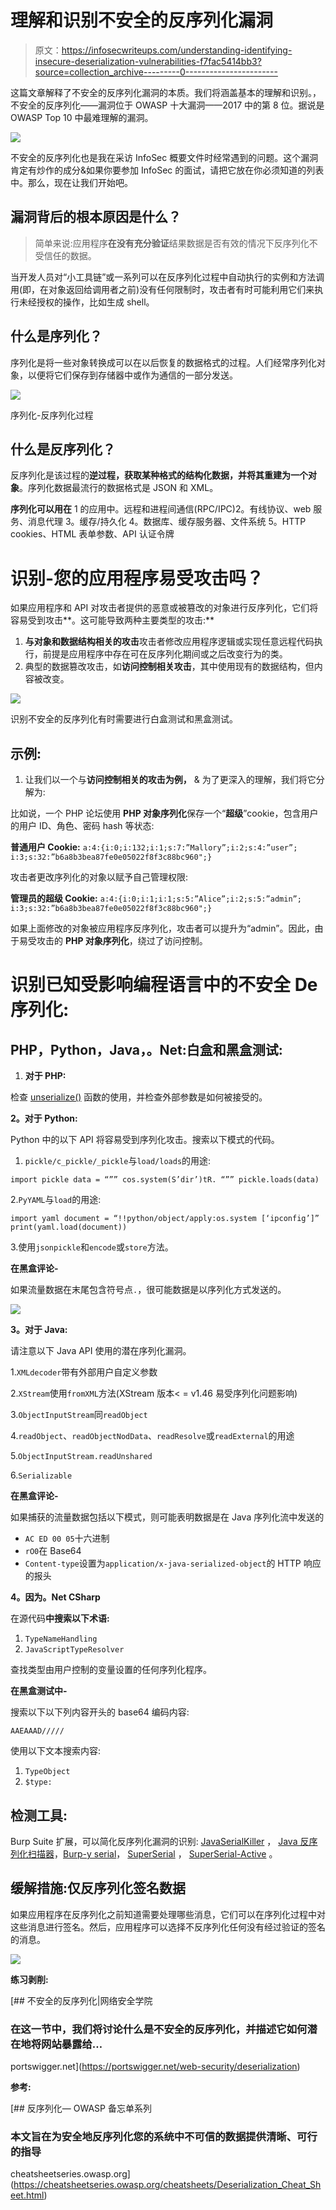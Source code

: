 # 理解和识别不安全的反序列化漏洞

> 原文：<https://infosecwriteups.com/understanding-identifying-insecure-deserialization-vulnerabilities-f7fac5414bb3?source=collection_archive---------0----------------------->

这篇文章解释了不安全的反序列化漏洞的本质。我们将涵盖基本的理解和识别。，不安全的反序列化——漏洞位于 OWASP 十大漏洞——2017 中的第 8 位。据说是 OWASP Top 10 中最难理解的漏洞。

![](img/2a2d43abaf74ef33744d79a7ea63d0a5.png)

不安全的反序列化也是我在采访 InfoSec 概要文件时经常遇到的问题。这个漏洞肯定有炒作的成分&如果你要参加 InfoSec 的面试，请把它放在你必须知道的列表中。那么，现在让我们开始吧。

## 漏洞背后的根本原因是什么？

> 简单来说:应用程序**在没有充分验证**结果数据是否有效的情况下反序列化不受信任的数据。

当开发人员对“小工具链”或一系列可以在反序列化过程中自动执行的实例和方法调用(即，在对象返回给调用者之前)没有任何限制时，攻击者有时可能利用它们来执行未经授权的操作，比如生成 shell。

## 什么是序列化？

序列化是将一些对象转换成可以在以后恢复的数据格式的过程。人们经常序列化对象，以便将它们保存到存储器中或作为通信的一部分发送。

![](img/b096cbcec6b518ee0c2140e0a6230c03.png)

序列化-反序列化过程

## 什么是反序列化？

反序列化是该过程的**逆过程，获取某种格式的结构化数据，并将其重建为一个对象**。序列化数据最流行的数据格式是 JSON 和 XML。

**序列化可以用在**
1 的应用中。远程和进程间通信(RPC/IPC)2。有线协议、web 服务、消息代理
3。缓存/持久化
4。数据库、缓存服务器、文件系统
5。HTTP cookies、HTML 表单参数、API 认证令牌

# 识别-您的应用程序易受攻击吗？

如果应用程序和 API 对攻击者提供的恶意或被篡改的对象进行反序列化，它们将容易受到攻击**。这可能导致两种主要类型的攻击:**

1.  **与对象和数据结构相关的攻击**攻击者修改应用程序逻辑或实现任意远程代码执行，前提是应用程序中存在可在反序列化期间或之后改变行为的类。
2.  典型的数据篡改攻击，如**访问控制相关攻击**，其中使用现有的数据结构，但内容被改变。

![](img/85bf2d62b40daae4cce24f707afb2fcc.png)

识别不安全的反序列化有时需要进行白盒测试和黑盒测试。

## 示例:

1.  让我们以一个与**访问控制相关的攻击为例，** & 为了更深入的理解，我们将它分解为:

比如说，一个 PHP 论坛使用 **PHP 对象序列化**保存一个“**超级**”cookie，包含用户的用户 ID、角色、密码 hash 等状态:

**普通用户 Cookie:**
`a:4:{i:0;i:132;i:1;s:7:”Mallory”;i:2;s:4:”user”;
i:3;s:32:”b6a8b3bea87fe0e05022f8f3c88bc960";}`

攻击者更改序列化的对象以赋予自己管理权限:

**管理员的超级 Cookie:**
`a:4:{i:0;i:1;i:1;s:5:”Alice”;i:2;s:5:”admin”;
i:3;s:32:”b6a8b3bea87fe0e05022f8f3c88bc960";}`

如果上面修改的对象被应用程序反序列化，攻击者可以提升为“admin”。因此，由于易受攻击的 **PHP 对象序列化**，绕过了访问控制。

# 识别已知受影响编程语言中的不安全 De **序列化**:

## PHP，Python，Java，。Net:白盒和黑盒测试:

1.  **对于 PHP:**

检查 [unserialize()](https://www.php.net/manual/en/function.unserialize.php) 函数的使用，并检查外部参数是如何被接受的。

**2。对于 Python:**

Python 中的以下 API 将容易受到序列化攻击。搜索以下模式的代码。

1.  `pickle/c_pickle/_pickle`与`load/loads`的用途:

`import pickle
data = “”” cos.system(S’dir’)tR. “””
pickle.loads(data)`

2.`PyYAML`与`load`的用途:

`import yaml
document = “!!python/object/apply:os.system [‘ipconfig’]”
print(yaml.load(document))`

3.使用`jsonpickle`和`encode`或`store`方法。

**在黑盒评论-**

如果流量数据在末尾包含符号点`.`，很可能数据是以序列化方式发送的。

![](img/fd3102e7a2822757b7d2295df243bfc3.png)

**3。对于 Java:**

请注意以下 Java API 使用的潜在序列化漏洞。

1.`XMLdecoder`带有外部用户自定义参数

2.`XStream`使用`fromXML`方法(XStream 版本< = v1.46 易受序列化问题影响)

3.`ObjectInputStream`同`readObject`

4.`readObject`、`readObjectNodData`、`readResolve`或`readExternal`的用途

5.`ObjectInputStream.readUnshared`

6.`Serializable`

**在黑盒评论-**

如果捕获的流量数据包括以下模式，则可能表明数据是在 Java 序列化流中发送的

*   `AC ED 00 05`十六进制
*   `rO0`在 Base64
*   `Content-type`设置为`application/x-java-serialized-object`的 HTTP 响应的报头

**4。因为。Net CSharp**

在源代码**中搜索以下术语:**

1.  `TypeNameHandling`
2.  `JavaScriptTypeResolver`

查找类型由用户控制的变量设置的任何序列化程序。

**在黑盒测试中-**

搜索以下以下列内容开头的 base64 编码内容:

`AAEAAAD/////`

使用以下文本搜索内容:

1.  `TypeObject`
2.  `$type:`

## 检测工具:

Burp Suite 扩展，可以简化反序列化漏洞的识别: [JavaSerialKiller](https://github.com/NetSPI/JavaSerialKiller) ， [Java 反序列化扫描器](https://github.com/federicodotta/Java-Deserialization-Scanner)，[Burp-y serial](https://github.com/summitt/burp-ysoserial)， [SuperSerial](https://github.com/DirectDefense/SuperSerial) ， [SuperSerial-Active](https://github.com/DirectDefense/SuperSerial-Active) 。

## 缓解措施:仅反序列化签名数据

如果应用程序在反序列化之前知道需要处理哪些消息，它们可以在序列化过程中对这些消息进行签名。然后，应用程序可以选择不反序列化任何没有经过验证的签名的消息。

![](img/f2c59045e5e2438036452d5c100c55b9.png)

**练习剥削:**

[](https://portswigger.net/web-security/deserialization) [## 不安全的反序列化|网络安全学院

### 在这一节中，我们将讨论什么是不安全的反序列化，并描述它如何潜在地将网站暴露给…

portswigger.net](https://portswigger.net/web-security/deserialization) 

**参考:**

 [## 反序列化— OWASP 备忘单系列

### 本文旨在为安全地反序列化您的系统中不可信的数据提供清晰、可行的指导

cheatsheetseries.owasp.org](https://cheatsheetseries.owasp.org/cheatsheets/Deserialization_Cheat_Sheet.html)